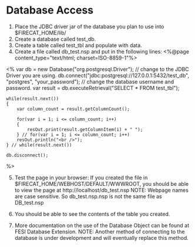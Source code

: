 # Database Access

1. Place the JDBC driver jar of the database you plan to use into $FIRECAT_HOME/lib/
2. Create a database called test_db.
3. Create a table called test_tbl and populate with data.
4. Create a file called db_test.nsp and put in the following lines:
<%@page content_type="text/html; charset=ISO-8859-1"%>

<%
    var db = new Database("org.postgresql.Driver"); // change to the JDBC Driver you are using.
    db.connect("jdbc:postgresql://127.0.0.1:5432/test_db", "postgres", "your_password"); // change the database username and password.
    var result = db.executeRetrieval("SELECT * FROM test_tbl");

    while(result.next())
    {
        var column_count = result.getColumnCount();

        for(var i = 1; i <= column_count; i++)
        {
            resOut.print(result.getColumnItem(i) + " ");
        } // for(var i = 1; i <= column_count; i++)
        resOut.println("<br />");
    } // while(result.next())

    db.disconnect();
%>


5. Test the page in your browser:
If you created the file in $FIRECAT_HOME/WEBHOST/DEFAULT/WWWROOT,
you should be able to view the page at http://localhost/db_test.nsp
NOTE: Webpage names are case sensitive.
So db_test.nsp.nsp is not the same file as DB_test.nsp

6. You should be able to see the contents of the table you created.
7. More documentation on the use of the Database Object can be found at FESI Database Extension.
NOTE: Another method of connecting to the database is under development and
will eventually replace this method.
